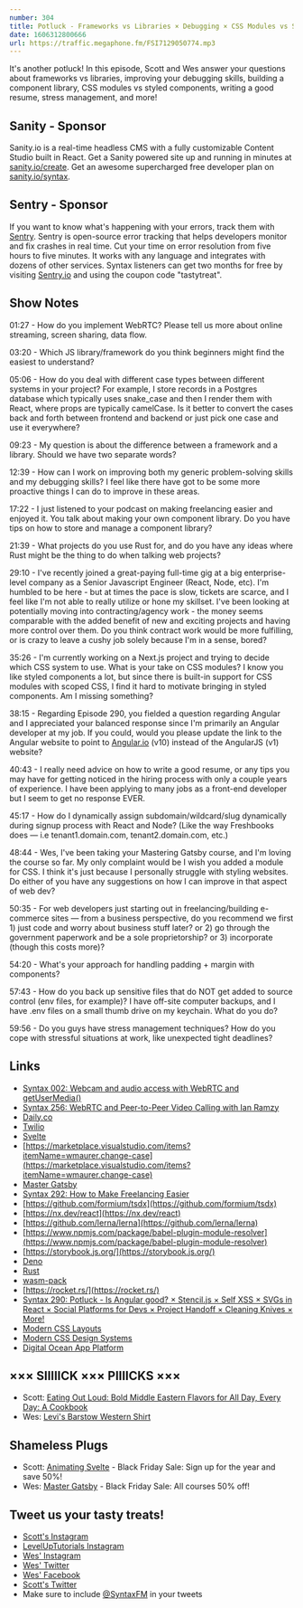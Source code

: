 ```yaml
---
number: 304
title: Potluck - Frameworks vs Libraries × Debugging × CSS Modules vs Styled Components × Resumes × Stress Management × More!
date: 1606312800666
url: https://traffic.megaphone.fm/FSI7129050774.mp3
---
```


It's another potluck! In this episode, Scott and Wes answer your questions about frameworks vs libraries, improving your debugging skills, building a component library, CSS modules vs styled components, writing a good resume, stress management, and more!

## Sanity - Sponsor
Sanity.io is a real-time headless CMS with a fully customizable Content Studio built in React. Get a Sanity powered site up and running in minutes at [sanity.io/create](https://www.sanity.io/create). Get an awesome supercharged free developer plan on [sanity.io/syntax](https://www.sanity.io/syntax).

## Sentry - Sponsor
If you want to know what's happening with your errors, track them with [Sentry](https://sentry.io/). Sentry is open-source error tracking that helps developers monitor and fix crashes in real time. Cut your time on error resolution from five hours to five minutes. It works with any language and integrates with dozens of other services. Syntax listeners can get two months for free by visiting [Sentry.io](https://sentry.io/) and using the coupon code "tastytreat".

## Show Notes
01:27 - How do you implement WebRTC? Please tell us more about online streaming, screen sharing, data flow. 

03:20 - Which JS library/framework do you think beginners might find the easiest to understand?

05:06 - How do you deal with different case types between different systems in your project? For example, I store records in a Postgres database which typically uses snake_case and then I render them with React, where props are typically camelCase. Is it better to convert the cases back and forth between frontend and backend or just pick one case and use it everywhere?	

09:23 - My question is about the difference between a framework and a library. Should we have two separate words?

12:39 - How can I work on improving both my generic problem-solving skills and my debugging skills? I feel like there have got to be some more proactive things I can do to improve in these areas.

17:22 - I just listened to your podcast on making freelancing easier and enjoyed it. You talk about making your own component library. Do you have tips on how to store and manage a component library?

21:39 - What projects do you use Rust for, and do you have any ideas where Rust might be the thing to do when talking web projects?

29:10 - I've recently joined a great-paying full-time gig at a big enterprise-level company as a Senior Javascript Engineer (React, Node, etc). I'm humbled to be here - but at times the pace is slow, tickets are scarce, and I feel like I'm not able to really utilize or hone my skillset. I've been looking at potentially moving into contracting/agency work - the money seems comparable with the added benefit of new and exciting projects and having more control over them. Do you think contract work would be more fulfilling, or is crazy to leave a cushy job solely because I'm in a sense, bored?

35:26 - I'm currently working on a Next.js project and trying to decide which CSS system to use. What is your take on CSS modules? I know you like styled components a lot, but since there is built-in support for CSS modules with scoped CSS, I find it hard to motivate bringing in styled components. Am I missing something?

38:15 - Regarding Episode 290, you fielded a question regarding Angular and I appreciated your balanced response since I'm primarily an Angular developer at my job. If you could, would you please update the link to the Angular website to point to [Angular.io](http://angular.io/) (v10) instead of the AngularJS (v1) website?

40:43 - I really need advice on how to write a good resume, or any tips you may have for getting noticed in the hiring process with only a couple years of experience. I have been applying to many jobs as a front-end developer but I seem to get no response EVER.

45:17 - How do I dynamically assign subdomain/wildcard/slug dynamically during signup process with React and Node? (Like the way Freshbooks does — i.e tenant1.domain.com, tenant2.domain.com, etc.)

48:44 - Wes, I've been taking your Mastering Gatsby course, and I'm loving the course so far. My only complaint would be I wish you added a module for CSS. I think it's just because I personally struggle with styling websites. Do either of you have any suggestions on how I can improve in that aspect of web dev?

50:35 - For web developers just starting out in freelancing/building e-commerce sites — from a business perspective, do you recommend we first 1) just code and worry about business stuff later? or 2) go through the government paperwork and be a sole proprietorship? or 3) incorporate (though this costs more)?

54:20 - What's your approach for handling padding + margin with components?

57:43 - How do you back up sensitive files that do NOT get added to source control (env files, for example)? I have off-site computer backups, and I have .env files on a small thumb drive on my keychain. What do you do?

59:56 - Do you guys have stress management techniques? How do you cope with stressful situations at work, like unexpected tight deadlines?

## Links
* [Syntax 002: Webcam and audio access with WebRTC and getUserMedia()](https://syntax.fm/show/002/webcam-and-audio-access-with-webrtc-and-getusermedia)
* [Syntax 256: WebRTC and Peer-to-Peer Video Calling with Ian Ramzy](https://syntax.fm/show/256/webrtc-and-peer-to-peer-video-calling-with-ian-ramzy)
* [Daily.co](http://daily.co) 
* [Twilio](https://www.twilio.com/)
* [Svelte](https://svelte.dev/)
* [https://marketplace.visualstudio.com/items?itemName=wmaurer.change-case](https://marketplace.visualstudio.com/items?itemName=wmaurer.change-case)
* [Master Gatsby](https://mastergatsby.com/)
* [Syntax 292: How to Make Freelancing Easier](https://syntax.fm/show/292/how-to-make-freelancing-easier)
* [https://github.com/formium/tsdx](https://github.com/formium/tsdx)
* [https://nx.dev/react](https://nx.dev/react)
* [https://github.com/lerna/lerna](https://github.com/lerna/lerna)
* [https://www.npmjs.com/package/babel-plugin-module-resolver](https://www.npmjs.com/package/babel-plugin-module-resolver)
* [https://storybook.js.org/](https://storybook.js.org/)
* [Deno](https://deno.land/)
* [Rust](https://www.rust-lang.org/)
* [wasm-pack](https://rustwasm.github.io/wasm-pack/)
* [https://rocket.rs/](https://rocket.rs/)
* [Syntax 290: Potluck - Is Angular good? × Stencil.js × Self XSS × SVGs in React × Social Platforms for Devs × Project Handoff × Cleaning Knives × More!](https://syntax.fm/show/290/potluck-is-angular-good-stencil-js-self-xss-svgs-in-react-social-platforms-for-devs-project-handoff-cleaning-knives-more)
* [Modern CSS Layouts](https://www.leveluptutorials.com/tutorials/modern-css-layouts)
* [Modern CSS Design Systems](https://www.leveluptutorials.com/tutorials/modern-css-design-systems)
* [Digital Ocean App Platform](https://www.digitalocean.com/products/app-platform/)

## ××× SIIIIICK ××× PIIIICKS ×××
* Scott: [Eating Out Loud: Bold Middle Eastern Flavors for All Day, Every Day: A Cookbook](https://amzn.to/31JTjZQ)
* Wes: [Levi's Barstow Western Shirt](https://rstyle.me/cz-n/enxwrncdguf) 

## Shameless Plugs
* Scott: [Animating Svelte](https://www.leveluptutorials.com/pro) - Black Friday Sale: Sign up for the year and save 50%!
* Wes: [Master Gatsby](https://mastergatsby.com/) - Black Friday Sale: All courses 50% off!

## Tweet us your tasty treats!
* [Scott's Instagram](https://www.instagram.com/stolinski/)
* [LevelUpTutorials Instagram](https://www.instagram.com/LevelUpTutorials/)
* [Wes' Instagram](https://www.instagram.com/wesbos/)
* [Wes' Twitter](https://twitter.com/wesbos)
* [Wes' Facebook](https://www.facebook.com/wesbos.developer)
* [Scott's Twitter](https://twitter.com/stolinski)
* Make sure to include [@SyntaxFM](https://twitter.com/SyntaxFM) in your tweets
